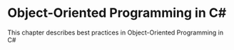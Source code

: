 # Object-Oriented Programming in C# 

This chapter describes best practices in Object-Oriented Programming in C#